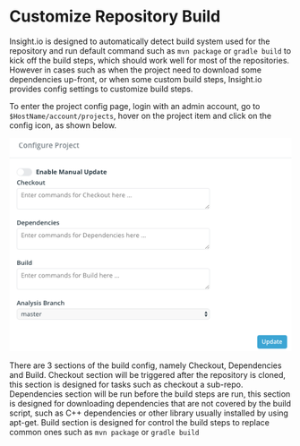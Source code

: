 # Customize Repository Build

Insight.io is designed to automatically detect build system used for the repository and run default command such as `mvn package` or `gradle build` to kick off the build steps, which should work well for most of the repositories. However in cases such as when the project need to download some dependencies up-front, or when some custom build steps, Insight.io provides config settings to customize build steps.

To enter the project config page, login with an admin account, go to `$HostName/account/projects`, hover on the project item and click on the config icon, as shown below.

![image](../images/project_config.png)

There are 3 sections of the build config, namely Checkout, Dependencies and Build. Checkout section will be triggered after the repository is cloned, this section is designed for tasks such as checkout a sub-repo. Dependencies section will be run before the build steps are run, this section is designed for downloading dependencies that are not covered by the build script, such as C++ dependencies or other library usually installed by using apt-get. Build section is designed for control the build steps to replace common ones such as `mvn package` or `gradle build`
